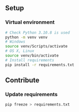 ## Setup

### Virtual environment

```bash
# Check Python 3.10.8 is used
python -m venv venv
# Windows
source venv/Scripts/activate
# OS X, Linux
source venv/bin/activate
# Install requirements
pip install -r requirements.txt
```

## Contribute

### Update requirements

```bash
pip freeze > requirements.txt
```
